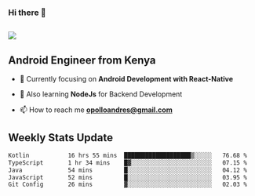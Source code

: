 ### Hi there 👋
<h2 align="left"><img src="https://readme-typing-svg.herokuapp.com?color=000000&lines=I'm+Andrew+Opollo😊;Welcome+to+my+Github😜"> </h2>

## Android Engineer from Kenya


- 🌱 Currently focusing on **Android Development with React-Native**

- 🔭 Also learning **NodeJs** for Backend Development

- 📫 How to reach me **opolloandres@gmail.com**


## Weekly Stats Update
<!--START_SECTION:waka-->

```txt
Kotlin           16 hrs 55 mins  ███████████████████▒░░░░░   76.68 %
TypeScript       1 hr 34 mins    █▓░░░░░░░░░░░░░░░░░░░░░░░   07.15 %
Java             54 mins         █░░░░░░░░░░░░░░░░░░░░░░░░   04.12 %
JavaScript       52 mins         █░░░░░░░░░░░░░░░░░░░░░░░░   03.95 %
Git Config       26 mins         ▓░░░░░░░░░░░░░░░░░░░░░░░░   02.03 %
```

<!--END_SECTION:waka-->



